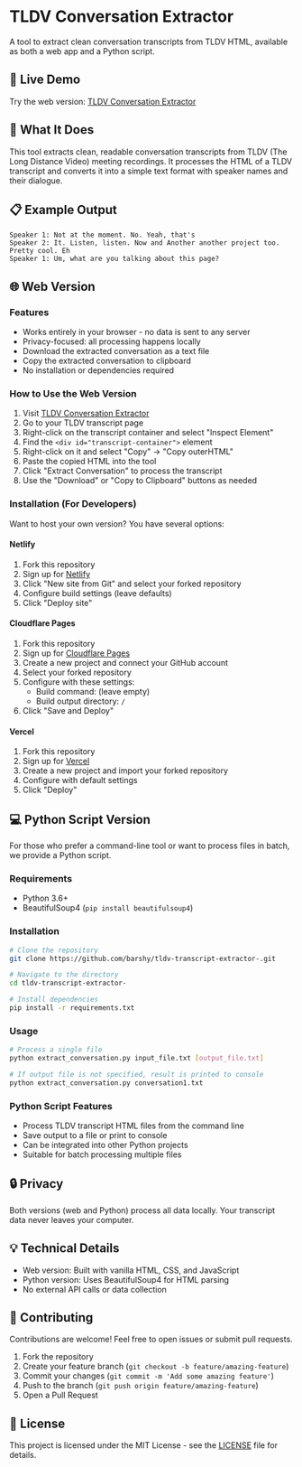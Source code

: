 # TLDV Conversation Extractor

A tool to extract clean conversation transcripts from TLDV HTML, available as both a web app and a Python script.

## 🚀 Live Demo

Try the web version: [TLDV Conversation Extractor](https://nimble-dango-bba094.netlify.app)

## 🎯 What It Does

This tool extracts clean, readable conversation transcripts from TLDV (The Long Distance Video) meeting recordings. It processes the HTML of a TLDV transcript and converts it into a simple text format with speaker names and their dialogue.

## 📋 Example Output

```
Speaker 1: Not at the moment. No. Yeah, that's
Speaker 2: It. Listen, listen. Now and Another another project too. Pretty cool. Eh
Speaker 1: Um, what are you talking about this page?
```

## 🌐 Web Version

### Features
- Works entirely in your browser - no data is sent to any server
- Privacy-focused: all processing happens locally
- Download the extracted conversation as a text file
- Copy the extracted conversation to clipboard
- No installation or dependencies required

### How to Use the Web Version
1. Visit [TLDV Conversation Extractor](https://nimble-dango-bba094.netlify.app)
2. Go to your TLDV transcript page
3. Right-click on the transcript container and select "Inspect Element"
4. Find the `<div id="transcript-container">` element
5. Right-click on it and select "Copy" → "Copy outerHTML"
6. Paste the copied HTML into the tool
7. Click "Extract Conversation" to process the transcript
8. Use the "Download" or "Copy to Clipboard" buttons as needed

### Installation (For Developers)

Want to host your own version? You have several options:

#### Netlify
1. Fork this repository
2. Sign up for [Netlify](https://app.netlify.com/)
3. Click "New site from Git" and select your forked repository
4. Configure build settings (leave defaults)
5. Click "Deploy site"

#### Cloudflare Pages
1. Fork this repository
2. Sign up for [Cloudflare Pages](https://pages.cloudflare.com/)
3. Create a new project and connect your GitHub account
4. Select your forked repository
5. Configure with these settings:
   - Build command: (leave empty)
   - Build output directory: `/`
6. Click "Save and Deploy"

#### Vercel
1. Fork this repository
2. Sign up for [Vercel](https://vercel.com/)
3. Create a new project and import your forked repository
4. Configure with default settings
5. Click "Deploy"

## 💻 Python Script Version

For those who prefer a command-line tool or want to process files in batch, we provide a Python script.

### Requirements
- Python 3.6+
- BeautifulSoup4 (`pip install beautifulsoup4`)

### Installation
```bash
# Clone the repository
git clone https://github.com/barshy/tldv-transcript-extractor-.git

# Navigate to the directory
cd tldv-transcript-extractor-

# Install dependencies
pip install -r requirements.txt
```

### Usage
```bash
# Process a single file
python extract_conversation.py input_file.txt [output_file.txt]

# If output file is not specified, result is printed to console
python extract_conversation.py conversation1.txt
```

### Python Script Features
- Process TLDV transcript HTML files from the command line
- Save output to a file or print to console
- Can be integrated into other Python projects
- Suitable for batch processing multiple files

## 🔒 Privacy

Both versions (web and Python) process all data locally. Your transcript data never leaves your computer.

## 💡 Technical Details

- Web version: Built with vanilla HTML, CSS, and JavaScript
- Python version: Uses BeautifulSoup4 for HTML parsing
- No external API calls or data collection

## 🤝 Contributing

Contributions are welcome! Feel free to open issues or submit pull requests.

1. Fork the repository
2. Create your feature branch (`git checkout -b feature/amazing-feature`)
3. Commit your changes (`git commit -m 'Add some amazing feature'`)
4. Push to the branch (`git push origin feature/amazing-feature`)
5. Open a Pull Request

## 📄 License

This project is licensed under the MIT License - see the [LICENSE](LICENSE) file for details.
